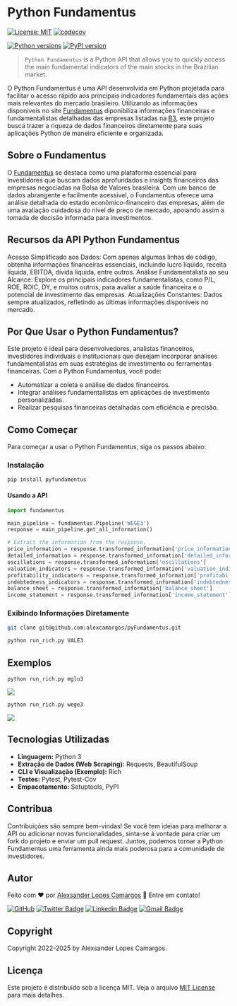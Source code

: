 # Python Fundamentus

[![License: MIT](https://img.shields.io/badge/License-MIT-green.svg)](LICENSE)
[![codecov](https://codecov.io/github/alexcamargos/pyFundamentus/branch/main/graph/badge.svg?token=44RJNBZZFQ)](https://codecov.io/github/alexcamargos/pyFundamentus)

[![Python versions](https://img.shields.io/pypi/pyversions/pyfundamentus.svg)](https://pypi.org/project/pyfundamentus/)
[![PyPI version](https://img.shields.io/pypi/v/pyfundamentus.svg)](https://pypi.org/project/pyfundamentus/)

> `Python Fundamentus` is a Python API that allows you to quickly access the main fundamental indicators of the main stocks in the Brazilian market.

O Python Fundamentus é uma API desenvolvida em Python projetada para facilitar o acesso rápido aos principais indicadores fundamentais das ações mais relevantes do mercado brasileiro. Utilizando as informações disponíveis no site [Fundamentus](https://www.fundamentus.com.br/) diponibiliza informações financeiras e fundamentalistas detalhadas das empresas listadas na [B3](https://www.b3.com.br/), este projeto busca trazer a riqueza de dados financeiros diretamente para suas aplicações Python de maneira eficiente e organizada.

## Sobre o Fundamentus

O [Fundamentus](https://www.fundamentus.com.br/) se destaca como uma plataforma essencial para investidores que buscam dados aprofundados e insights financeiros das empresas negociadas na Bolsa de Valores brasileira. Com um banco de dados abrangente e facilmente acessível, o Fundamentus oferece uma análise detalhada do estado econômico-financeiro das empresas, além de uma avaliação cuidadosa do nível de preço de mercado, apoiando assim a tomada de decisão informada para investimentos.

## Recursos da API Python Fundamentus

Acesso Simplificado aos Dados: Com apenas algumas linhas de código, obtenha informações financeiras essenciais, incluindo lucro líquido, receita líquida, EBITDA, dívida líquida, entre outros.
Análise Fundamentalista ao seu Alcance: Explore os principais indicadores fundamentalistas, como P/L, ROE, ROIC, DY, e muitos outros, para avaliar a saúde financeira e o potencial de investimento das empresas.
Atualizações Constantes: Dados sempre atualizados, refletindo as últimas informações disponíveis no mercado.

## Por Que Usar o Python Fundamentus?

Este projeto é ideal para desenvolvedores, analistas financeiros, investidores individuais e institucionais que desejam incorporar análises fundamentalistas em suas estratégias de investimento ou ferramentas financeiras. Com a Python Fundamentus, você pode:
- Automatizar a coleta e análise de dados financeiros.
- Integrar análises fundamentalistas em aplicações de investimento personalizadas.
- Realizar pesquisas financeiras detalhadas com eficiência e precisão.

## Como Começar
Para começar a usar o Python Fundamentus, siga os passos abaixo:

### Instalação

`pip install pyfundamentus`

#### Usando a API

```python
import fundamentus

main_pipeline = fundamentus.Pipeline('WEGE3')
response = main_pipeline.get_all_information()

# Extract the information from the response.
price_information = response.transformed_information['price_information']
detailed_information = response.transformed_information['detailed_information']
oscillations = response.transformed_information['oscillations']
valuation_indicators = response.transformed_information['valuation_indicators']
profitability_indicators = response.transformed_information['profitability_indicators']
indebtedness_indicators = response.transformed_information['indebtedness_indicators']
balance_sheet = response.transformed_information['balance_sheet']
income_statement = response.transformed_information['income_statement']
```

### Exibindo Informações Diretamente

```bash
git clone git@github.com:alexcamargos/pyFundamentus.git

python run_rich.py VALE3
```

## Exemplos

`python run_rich.py mglu3`

![](screenshot/mglu3.png)

`python run_rich.py wege3`

![](screenshot/wege3.png)


## Tecnologias Utilizadas

* **Linguagem:** Python 3
* **Extração de Dados (Web Scraping):** Requests, BeautifulSoup
* **CLI e Visualização (Exemplo):** Rich
* **Testes:** Pytest, Pytest-Cov
* **Empacotamento:** Setuptools, PyPI


## Contribua

Contribuições são sempre bem-vindas! Se você tem ideias para melhorar a API ou adicionar novas funcionalidades, sinta-se à vontade para criar um fork do projeto e enviar um pull request. Juntos, podemos tornar a Python Fundamentus uma ferramenta ainda mais poderosa para a comunidade de investidores.

## Autor

Feito com :heart: por [Alexsander Lopes Camargos](https://github.com/alexcamargos) :wave: Entre em contato!

[![GitHub](https://img.shields.io/badge/-AlexCamargos-1ca0f1?style=flat-square&labelColor=1ca0f1&logo=github&logoColor=white&link=https://github.com/alexcamargos)](https://github.com/alexcamargos)
[![Twitter Badge](https://img.shields.io/badge/-@alcamargos-1ca0f1?style=flat-square&labelColor=1ca0f1&logo=twitter&logoColor=white&link=https://twitter.com/alcamargos)](https://twitter.com/alcamargos)
[![Linkedin Badge](https://img.shields.io/badge/-alexcamargos-1ca0f1?style=flat-square&logo=Linkedin&logoColor=white&link=https://www.linkedin.com/in/alexcamargos/)](https://www.linkedin.com/in/alexcamargos/)
[![Gmail Badge](https://img.shields.io/badge/-alcamargos@vivaldi.net-1ca0f1?style=flat-square&labelColor=1ca0f1&logo=Gmail&logoColor=white&link=mailto:alcamargos@vivaldi.net)](mailto:alcamargos@vivaldi.net)

## Copyright

Copyright 2022-2025 by Alexsander Lopes Camargos.

## Licença

Este projeto é distribuído sob a licença MIT. Veja o arquivo [MIT License](LICENSE) para mais detalhes.
